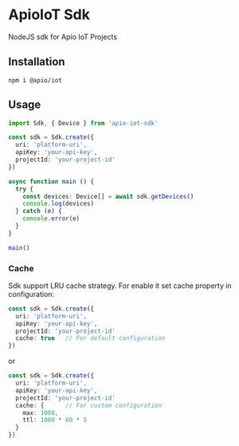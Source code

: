 # ApioIoT Sdk

NodeJS sdk for Apio IoT Projects

## Installation

```
npm i @apio/iot
```

## Usage

```typescript
import Sdk, { Device } from 'apio-iot-sdk'

const sdk = Sdk.create({
  uri: 'platform-uri',
  apiKey: 'your-api-key',
  projectId: 'your-project-id'
})

async function main () {
  try {
    const devices: Device[] = await sdk.getDevices()
    console.log(devices)
  } catch (e) {
    console.error(e)
  }
}

main()
```

### Cache
Sdk support LRU cache strategy. For enable it set cache property in configuration:

```typescript
const sdk = Sdk.create({
  uri: 'platform-uri',
  apiKey: 'your-api-key',
  projectId: 'your-project-id'
  cache: true   // For default configuration
})
```

or

```typescript
const sdk = Sdk.create({
  uri: 'platform-uri',
  apiKey: 'your-api-key',
  projectId: 'your-project-id'
  cache: {      // For custom configuration
    max: 1000,
    ttl: 1000 * 60 * 5
  }
})
```